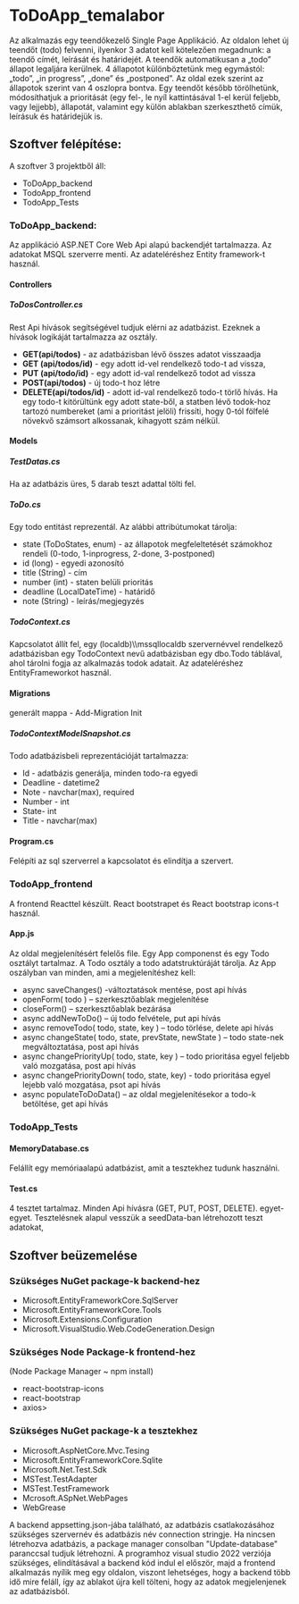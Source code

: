 <h1>ToDoApp_temalabor</h1>
Az alkalmazás egy teendőkezelő Single Page Applikáció. Az oldalon lehet új teendőt (todo) felvenni, ilyenkor 3 adatot kell kötelezően megadnunk: a teendő címét, leírását és határidejét. A teendők automatikusan a „todo” állapot legaljára kerülnek. 4 állapotot különböztetünk meg egymástól: „todo”, „in progress”, „done” és „postponed”. Az oldal ezek szerint az állapotok szerint van 4 oszlopra bontva. Egy teendőt később törölhetünk, módosíthatjuk a prioritását (egy fel-, le nyíl kattintásával 1-el kerül feljebb, vagy lejjebb), állapotát, valamint egy külön ablakban szerkeszthető címük, leírásuk és határidejük is.  
<h2>Szoftver felépítése:</h2>
A szoftver 3 projektből áll: 
  <ul>
  <li>ToDoApp_backend</li> 
  <li>TodoApp_frontend</li>
  <li>TodoApp_Tests</li>
  </ul>
<h3>ToDoApp_backend:</h3>
Az applikáció ASP.NET Core Web Api alapú backendjét tartalmazza. Az adatokat MSQL szerverre menti. Az adateléréshez Entity framework-t használ. 
<h4>Controllers</h4>
<h5>ToDosController.cs</h5>
Rest Api hívások segítségével tudjuk elérni az adatbázist. Ezeknek a hívások logikáját tartalmazza az osztály. 
<ul>
  <li><strong>GET(api/todos)</strong> - az adatbázisban lévő összes adatot visszaadja</li>
  <li><strong>GET (api/todos/id)</strong> - egy adott id-vel rendelkező todo-t ad vissza,</li>
  <li><strong>PUT (api/todo/id)</strong> - egy adott id-val rendelkező todot ad vissza</li>
  <li><strong>POST(api/todos)</strong> - új todo-t hoz létre</li>
  <li><strong>DELETE(api/todos/id)</strong> - adott id-val rendelkező todo-t törlő hívás. Ha egy todo-t kitörültünk egy adott state-ből, a statben lévő todok-hoz tartozó numbereket (ami a prioritást jelöli) frissíti, hogy 0-tól fölfelé növekvő számsort alkossanak, kihagyott szám nélkül.</li>
  </ul>
<h4>Models</h4>
<h5>TestDatas.cs</h5>
  Ha az adatbázis üres, 5 darab teszt adattal tölti fel.
<h5>ToDo.cs</h5> 
  Egy todo entitást reprezentál. Az alábbi attribútumokat tárolja:
  <ul>
  <li> state (ToDoStates, enum) - az állapotok megfeleltetését számokhoz rendeli (0-todo, 1-inprogress, 2-done, 3-postponed)</li>
    <li> id (long) - egyedi azonosító</li>
    <li> title (String) - cím</li>
    <li> number (int) - staten belüli prioritás</li>
    <li> deadline (LocalDateTime) - határidő</li>
    <li> note (String) - leírás/megjegyzés</li>
  </ul>
  <h5>TodoContext.cs</h5> 
  Kapcsolatot állít fel,  egy (localdb)\\mssqllocaldb szervernévvel rendelkező adatbázisban egy TodoContext nevű adatbázisban egy dbo.Todo táblával, ahol tárolni fogja az alkalmazás todok adatait. Az adateléréshez EntityFrameworkot használ.
<h4>Migrations</h4>
generált mappa - Add-Migration Init
<h5>TodoContextModelSnapshot.cs</h5>
  Todo adatbázisbeli reprezentációját tartalmazza: 
  <ul>
    <li> Id - adatbázis generálja, minden todo-ra egyedi</li>
    <li> Deadline - datetime2 </li>
    <li> Note - navchar(max), required </li>
    <li> Number - int</li>
    <li> State- int</li>
    <li> Title - navchar(max)</li>
  </ul> 
<h4>Program.cs</h4> 
Felépíti az sql szerverrel a kapcsolatot és elindítja a szervert.
<h3>TodoApp_frontend</h3>
A frontend Reacttel készült. React bootstrapet és  React bootstrap icons-t használ.  
<h4>App.js</h4>
Az oldal megjelenítésért felelős file. Egy App componenst és egy Todo osztályt tartalmaz. A Todo osztály a todo adatstruktúráját tárolja. Az App oszályban van minden, ami a megjelenítéshez kell:
<ul>
  <li>async saveChanges() -változtatások mentése, post api hívás</li>
  <li>openForm( todo ) – szerkesztőablak megjelenítése</li>
  <li>closeForm() – szerkesztőablak bezárása</li>
  <li>async addNewToDo() – új todo felvétele, put api hívás</li>
  <li>async removeTodo( todo, state, key ) – todo törlése, delete api hívás</li>
  <li>async changeState( todo, state, prevState, newState ) – todo state-nek megváltoztatása, post api hívás</li>
  <li>async changePriorityUp( todo, state, key ) – todo prioritása egyel feljebb való mozgatása, post api hívás</li>
  <li>async changePriorityDown( todo, state, key) - todo prioritása egyel lejebb való mozgatása, psot api hívás</li>
  <li>async populateToDoData() – az oldal megjelenítésekor a todo-k betöltése, get api hívás</li>
</ul>
<h3>TodoApp_Tests</h3>
<h4>MemoryDatabase.cs</h4>
  Felállít egy memóriaalapú adatbázist, amit a tesztekhez tudunk használni.
<h4>Test.cs</h4> 
  4 tesztet tartalmaz. Minden Api hívásra (GET, PUT, POST, DELETE). egyet-egyet. Tesztelésnek alapul vesszük a seedData-ban létrehozott teszt adatokat,
<h2>Szoftver beüzemelése</h2>
<h3>Szükséges NuGet package-k backend-hez</h3>
  <ul>
    <li>Microsoft.EntityFrameworkCore.SqlServer</li>
    <li>Microsoft.EntityFrameworkCore.Tools</li>
    <li>Microsoft.Extensions.Configuration</li>
    <li>Microsoft.VisualStudio.Web.CodeGeneration.Design</li>
  </ul>
<h3>Szükséges Node Package-k frontend-hez</h3>
(Node Package Manager  ~ npm install)
  <ul>
    <li>react-bootstrap-icons</li>
    <li>react-bootstrap</li>
    <li>axios></li>
  </ul>
<h3>Szükséges NuGet package-k a tesztekhez</h3>
  <ul>
    <li>Microsoft.AspNetCore.Mvc.Tesing</li>
    <li>Microsoft.EntityFrameworkCore.Sqlite</li>
    <li>Microsoft.Net.Test.Sdk</li>
    <li>MSTest.TestAdapter</li>
    <li>MSTest.TestFramework</li>
    <li>Mcrosoft.ASpNet.WebPages</li>
    <li>WebGrease</li>
  </ul>
A backend appsetting.json-jába található, az adatbázis csatlakozásához szükséges szervernév és adatbázis név connection stringje. Ha nincsen létrehozva adatbázis, a package manager consolban "Update-database" paranccsal tudjuk létrehozni.
A programhoz visual studio 2022 verziója szükséges, elindításával a backend kód indul el először, majd a frontend alkalmazás nyílik meg egy oldalon, viszont lehetséges, hogy a backend több idő mire feláll, így az ablakot újra kell tölteni, hogy az adatok megjelenjenek az adatbázisból.
